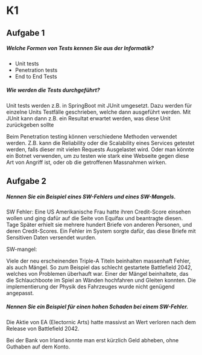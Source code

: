# K1

## Aufgabe 1

##### Welche Formen von Tests kennen Sie aus der Informatik?

- Unit tests
- Penetration tests
- End to End Tests
  
##### Wie werden die Tests durchgeführt?

Unit tests werden z.B. in SpringBoot mit JUnit umgesetzt. Dazu werden für einzelne Units Testfälle geschrieben, welche dann ausgeführt werden. Mit JUnit kann dann z.B. ein Resultat erwartet werden, was diese Unit zurückgeben sollte

Beim Penetration testing können verschiedene Methoden verwendet werden. Z.B. kann die Reliability oder die Scalability eines Services getestet werden, falls dieser mit vielen Requests Ausgelastet wird. Oder man könnte ein Botnet verwenden, um zu testen wie stark eine Webseite gegen diese Art von Angriff ist, oder ob die getroffenen Massnahmen wirken.

## Aufgabe 2
##### Nennen Sie ein Beispiel eines SW-Fehlers und eines SW-Mangels.

SW Fehler: 
Eine US Amerikanische Frau hatte ihren Credit-Score einsehen wollen und ging dafür auf die Seite von Equifax und beantragte diesen. Tage Später erhielt sie mehrere hundert Briefe von anderen Personen, und deren Credit-Scores. Ein Fehler im System sorgte dafür, das diese Briefe mit Sensitiven Daten versendet wurden.

SW-mangel:

Viele der neu erscheinenden Triple-A Titeln beinhalten massenhaft Fehler, als auch Mängel. So zum Beispiel das schlecht gestartete Battlefield 2042, welches von Problemen überhauft war. Einer der Mängel beinhaltete, das die Schlauchboote im Spiel an Wänden hochfahren und Gleiten konnten. Die implementierung der Physik des Fahrzeuges wurde nicht genügend angepasst.

##### Nennen Sie ein Beispiel für einen hohen Schaden bei einem SW-Fehler.

Die Aktie von EA (Electornic Arts) hatte massivst an Wert verloren nach dem Release von Battlefield 2042.

Bei der Bank von Irland konnte man erst kürzlich Geld abheben, ohne Guthaben auf dem Konto.

